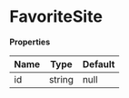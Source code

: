 # FavoriteSite

**Properties**

| Name | Type   | Default |
|------|--------|---------|
| id   | string | null    |


